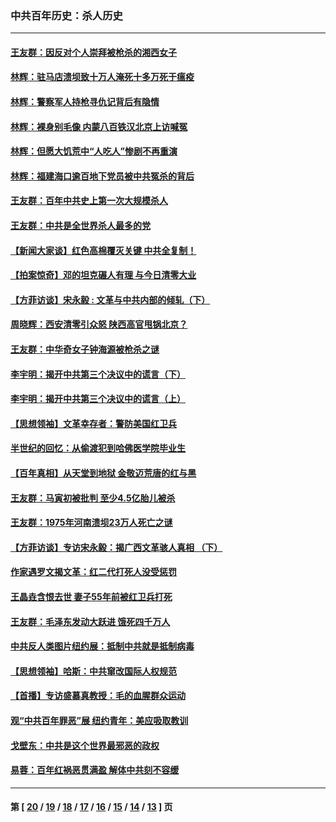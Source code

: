 ### 中共百年历史：杀人历史
---
#### [王友群：因反对个人崇拜被枪杀的湘西女子](../../pages/nf1176106/n14048288.md?08280430) 
#### [林辉：驻马店溃坝致十万人淹死十多万死于瘟疫](../../pages/nf1176106/n14048231.md?08280430) 
#### [林辉：警察军人持枪寻仇记背后有隐情](../../pages/nf1176106/n14029745.md?08280430) 
#### [林辉：裸身别毛像 内蒙八百铁汉北京上访喊冤](../../pages/nf1176106/n14026693.md?08280430) 
#### [林辉：但愿大饥荒中“人吃人”惨剧不再重演](../../pages/nf1176106/n14020531.md?08280430) 
#### [林辉：福建海口逾百地下党员被中共冤杀的背后](../../pages/nf1176106/n13878946.md?08280430) 
#### [王友群：百年中共史上第一次大规模杀人](../../pages/nf1176106/n13863785.md?08280430) 
#### [王友群：中共是全世界杀人最多的党](../../pages/nf1176106/n13860689.md?08280430) 
#### [【新闻大家谈】红色高棉覆灭关键 中共全复制！](../../pages/nf1176106/n13850222.md?08280430) 
#### [【拍案惊奇】邓的坦克碾人有理 与今日清零大业](../../pages/nf1176106/n13729574.md?08280430) 
#### [【方菲访谈】宋永毅 : 文革与中共内部的倾轧（下）](../../pages/nf1176106/n13486836.md?08280430) 
#### [周晓辉：西安清零引众怒 陕西高官甩锅北京？](../../pages/nf1176106/n13484627.md?08280430) 
#### [王友群：中华奇女子钟海源被枪杀之谜](../../pages/nf1176106/n13430555.md?08280430) 
#### [李宇明：揭开中共第三个决议中的谎言（下）](../../pages/nf1176106/n13389389.md?08280430) 
#### [李宇明：揭开中共第三个决议中的谎言（上）](../../pages/nf1176106/n13388697.md?08280430) 
#### [【思想领袖】文革幸存者：警防美国红卫兵](../../pages/nf1176106/n13339289.md?08280430) 
#### [半世纪的回忆：从偷渡犯到哈佛医学院毕业生](../../pages/nf1176106/n13345328.md?08280430) 
#### [【百年真相】从天堂到地狱 金敬迈荒唐的红与黑](../../pages/nf1176106/n13336995.md?08280430) 
#### [王友群：马寅初被批判 至少4.5亿胎儿被杀](../../pages/nf1176106/n13260313.md?08280430) 
#### [王友群：1975年河南溃坝23万人死亡之谜](../../pages/nf1176106/n13231576.md?08280430) 
#### [【方菲访谈】专访宋永毅：揭广西文革骇人真相 （下）](../../pages/nf1176106/n13209074.md?08280430) 
#### [作家遇罗文揭文革：红二代打死人没受惩罚](../../pages/nf1176106/n13205254.md?08280430) 
#### [王晶垚含恨去世 妻子55年前被红卫兵打死](../../pages/nf1176106/n13203590.md?08280430) 
#### [王友群：毛泽东发动大跃进 饿死四千万人](../../pages/nf1176106/n13177158.md?08280430) 
#### [中共反人类图片纽约展：抵制中共就是抵制病毒](../../pages/nf1176106/n13115371.md?08280430) 
#### [【思想领袖】哈斯：中共窜改国际人权规范](../../pages/nf1176106/n13053647.md?08280430) 
#### [【首播】专访盛慕真教授：毛的血腥群众运动](../../pages/nf1176106/n13091782.md?08280430) 
#### [观“中共百年罪恶”展 纽约青年：美应吸取教训](../../pages/nf1176106/n13085246.md?08280430) 
#### [戈壁东：中共是这个世界最邪恶的政权](../../pages/nf1176106/n13085641.md?08280430) 
#### [易蓉：百年红祸恶贯满盈 解体中共刻不容缓](../../pages/nf1176106/n13084455.md?08280430) 

---
#### 第 [ [20](./20.md?08280430) / [19](./19.md?08280430) / [18](./18.md?08280430) / [17](./17.md?08280430) / [16](./16.md?08280430) / [15](./15.md?08280430) / [14](./14.md?08280430) / [13](./13.md?08280430) ] 页
